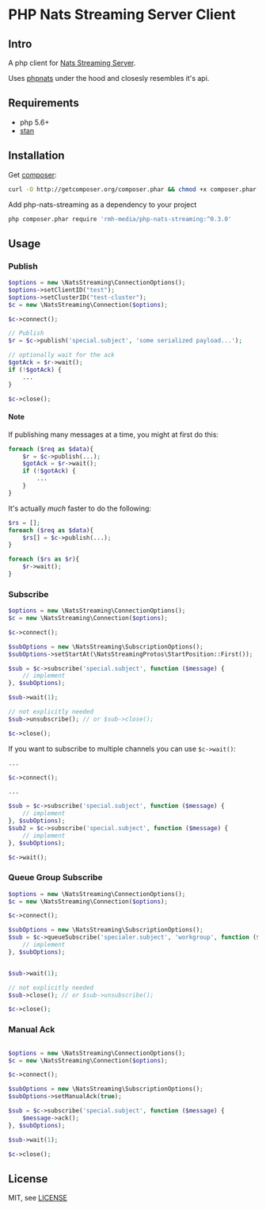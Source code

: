 # PHP Nats Streaming Server Client

## Intro

A php client for [Nats Streaming Server](https://nats.io/documentation/streaming/nats-streaming-intro/).

Uses [phpnats](https://github.com/repejota/phpnats) under the hood and closesly resembles it's api.

## Requirements

* php 5.6+
* [stan](https://github.com/nats-io/nats-streaming-server)

## Installation

Get [composer](https://getcomposer.org/):

```bash
curl -O http://getcomposer.org/composer.phar && chmod +x composer.phar
```

Add php-nats-streaming as a dependency to your project

```bash
php composer.phar require 'rmh-media/php-nats-streaming:^0.3.0'
```

## Usage

### Publish

```php
$options = new \NatsStreaming\ConnectionOptions();
$options->setClientID("test");
$options->setClusterID("test-cluster");
$c = new \NatsStreaming\Connection($options);

$c->connect();

// Publish
$r = $c->publish('special.subject', 'some serialized payload...');

// optionally wait for the ack
$gotAck = $r->wait();
if (!$gotAck) {
    ...
}

$c->close();

```

#### Note

If publishing many messages at a time, you might at first do this:

```php
foreach ($req as $data){
    $r = $c->publish(...);
    $gotAck = $r->wait();
    if (!$gotAck) {
        ...
    }
}
```

It's actually *much* faster to do the following:

```php
$rs = [];
foreach ($req as $data){
    $rs[] = $c->publish(...);
}

foreach ($rs as $r){
    $r->wait();
}
```

### Subscribe

```php
$options = new \NatsStreaming\ConnectionOptions();
$c = new \NatsStreaming\Connection($options);

$c->connect();

$subOptions = new \NatsStreaming\SubscriptionOptions();
$subOptions->setStartAt(\NatsStreamingProtos\StartPosition::First());

$sub = $c->subscribe('special.subject', function ($message) {
    // implement
}, $subOptions);

$sub->wait(1);

// not explicitly needed
$sub->unsubscribe(); // or $sub->close();

$c->close();

```

If you want to subscribe to multiple channels you can use `$c->wait()`:

```php
...

$c->connect();

...

$sub = $c->subscribe('special.subject', function ($message) {
    // implement
}, $subOptions);
$sub2 = $c->subscribe('special.subject', function ($message) {
    // implement
}, $subOptions);

$c->wait();
```

### Queue Group Subscribe

```php
$options = new \NatsStreaming\ConnectionOptions();
$c = new \NatsStreaming\Connection($options);

$c->connect();

$subOptions = new \NatsStreaming\SubscriptionOptions();
$sub = $c->queueSubscribe('specialer.subject', 'workgroup', function ($message) {
    // implement
}, $subOptions);


$sub->wait(1);

// not explicitly needed
$sub->close(); // or $sub->unsubscribe();

$c->close();

```

### Manual Ack

```php

$options = new \NatsStreaming\ConnectionOptions();
$c = new \NatsStreaming\Connection($options);

$c->connect();

$subOptions = new \NatsStreaming\SubscriptionOptions();
$subOptions->setManualAck(true);

$sub = $c->subscribe('special.subject', function ($message) {
    $message->ack();
}, $subOptions);

$sub->wait(1);

$c->close();

```

## License

MIT, see [LICENSE](LICENSE)
